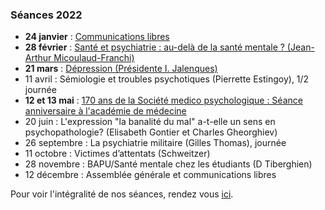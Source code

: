 ### Séances 2022
- **24 janvier** : [Communications libres](/seances/2022/janvier-2022-communications-libres)
- **28 février** : [Santé et psychiatrie : au-delà de la santé mentale ? (Jean-Arthur Micoulaud-Franchi)](/seances/2022/fevrier-2022-sante-et-psychiatrie)
- **21 mars** : [Dépression (Présidente I. Jalenques)](/seances/2022/mars-2022-troubles-depressifs)
- 11 avril : Sémiologie et troubles psychotiques (Pierrette Estingoy), 1/2 journée
- **12 et 13 mai** : [170 ans de la Société medico psychologique : Séance anniversaire à l'académie de médecine](/seances/2022/170-ans-societe-medico-psychologique)
- 20 juin : L'expression "la banalité du mal" a-t-elle un sens en psychopathologie? (Elisabeth Gontier et Charles Gheorghiev)
- 26 septembre : La psychiatrie militaire (Gilles Thomas), journée
- 11 octobre : Victimes d’attentats (Schweitzer)
- 28 novembre : BAPU/Santé mentale chez les étudiants (D Tiberghien)
- 12 décembre : Assemblée générale et communications libres

Pour voir l'intégralité de nos séances, rendez vous [ici](/seances/).
